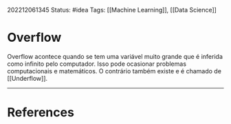 202212061345
Status: #idea 
Tags: [[Machine Learning]], [[Data Science]]

# Overflow

Overflow acontece quando se tem uma variável muito grande que é inferida como infinito pelo computador. Isso pode ocasionar problemas computacionais e matemáticos. O contrário também existe e é chamado de [[Underflow]].

---
# References
